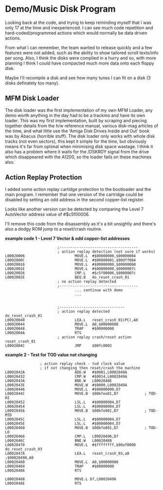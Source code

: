 # Demo/Music Disk Program

Looking back at the code, and trying to keep reminding myself that I was only 17 at the time and inexperienced. I can see much code repetition and hard-coded/programmed actions which would normally be data driven actions.

From what I can remember, the team wanted to release quickly and a few features were not added, such as the ability to show tailored scroll texts/info per song. Also, I think the disks were complied in a hurry and so, with more planning I think I could have compacted much more data onto each floppy disk.

Maybe I'll recompile a disk and see how many tunes I can fit on a disk (3 disks definately too many).


## MFM Disk Loader
The disk loader was the first implementation of my own MFM Loader, any demo worth anything in the day had to be a
trackmo and have its own loader.
This was my first implementation, built by scraping and piecing together details from the h/w reference manual,
various disk-mag articles of the time, and what little use the 'Amiga Disk Drives Inside and Out' book was by
Abacus (horrible stuff).
The disk loader only works with whole disk tracks (not even sectors), this kept it simple for the time, but
obviously means it's far from optimal when minimising disk space wastage.
I think it also has a problem where it waits for the /DSKRDY signal from the drive which disappeared with the
A1200, so the loader fails on these machines also.


## Action Replay Protection
I added some action replay cartidge protection to the bootloader and the main program. I remember that one version of the cartridge could be disabled by setting an odd address in the second copper-list register.

Looks like another version can be detected by comparing the Level 7 AutoVector address value of #$c5f00006. 

I'll remove this code from the disassembly as it's a bit unsightly and there's also a dodgy ROM jump to a reset/crash routine.

**example code 1 - Level 7 Vector & odd copper-list addresses**
```
                        ;------------------------------------
                        ; action replay detection (not sure if works)
L00020006                       MOVE.L  #$00000000,$00000004
L0002000C                       MOVE.L  #$00000001,$00dff084
L00020016                       MOVE.L  #$00000000,$00000060
L0002001E                       MOVE.L  #$00000000,$0000007c
L00020026                       CMP.L   #$c5f00006,$0000007c
L0002002E                       BEQ.B   do_reset_crash_01
                        ; no action replay detected
                        ;------------------------------------
                                ... continue with demo
                                ...


                        ;------------------------------
                        ; action replay detected
do_reset_crash_01
L00020040                       LEA.L   reset_crash_01(PC),A0
L00020044                       MOVE.L  A0,$00000080
L00020048                       TRAP    #$00000000
L0002004A                       RTS 
                        ; action replay crash/reset action
reset_crash_01
L0002004C                       JMP     $00fc0002               
```

**example 2 - Test for TOD value not changing**
```
                ; action replay check - tod clock value
                ; if not changing then reset/crash the machine
L0002042A                       ADD.W   #$0001,L0002049A
L00020432                       CMP.W   #$0014,L0002049A
L0002043A                       BNE.W   L0002048E 
L0002043E                       MOVE.W  #$0000,L0002049A
L00020446                       MOVE.L  #$00000000,D7
L0002044C                       MOVE.B  $00bfea01,D7            ; TOD-HI
L00020452                       LSL.L   #$00000004,D7
L00020454                       LSL.L   #$00000004,D7
L00020456                       MOVE.B  $00bfe901,D7            ; TOD-MID
L0002045C                       LSL.L   #$00000004,D7
L0002045E                       LSL.L   #$00000004,D7
L00020460                       MOVE.B  $00bfe801,D7            ; TOD-LO
L00020466                       CMP.L   L00020496,D7
L0002046C                       BNE.W   L00020488 
L00020470                       MOVE.L  #$ffffffff,$00af0000
do_reset_crash_03
L0002047A                       LEA.L   reset_crash_03,a0               ;$00020490,A0
L00020480                       MOVE.L  A0,$00000080
L00020484                       TRAP    #$00000000
L00020486                       RTS 

L00020488                       MOVE.L D7,L00020496
L0002048E                       RTS 
```
